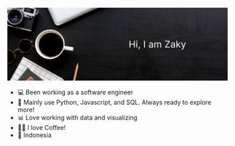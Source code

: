 ![Header](assets/header.png)

- 💻 Been working as a software engineer
- 📖 Mainly use Python, Javascript, and SQL. Always ready to explore more!
- 📊 Love working with data and visualizing
- 😶‍🌫️ I love Coffee!
- 📌 Indonesia
